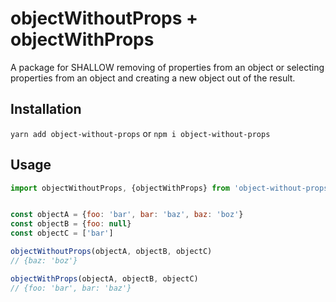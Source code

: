 # objectWithoutProps + objectWithProps
A package for SHALLOW removing of properties from an object or selecting properties from an object and creating a new object out of the result.

## Installation
`yarn add object-without-props` or `npm i object-without-props`


## Usage
```js
import objectWithoutProps, {objectWithProps} from 'object-without-props'


const objectA = {foo: 'bar', bar: 'baz', baz: 'boz'}
const objectB = {foo: null}
const objectC = ['bar']

objectWithoutProps(objectA, objectB, objectC)
// {baz: 'boz'}

objectWithProps(objectA, objectB, objectC)
// {foo: 'bar', bar: 'baz'}
```
